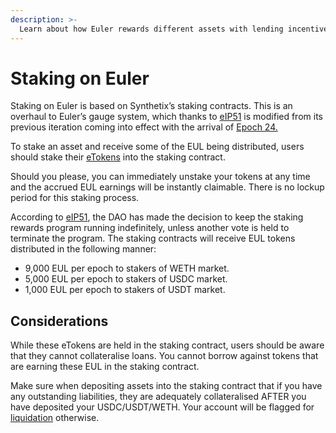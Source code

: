```yaml
---
description: >-
  Learn about how Euler rewards different assets with lending incentives 
---
```


# Staking on Euler

  

Staking on Euler is based on Synthetix’s staking contracts. This is an overhaul to Euler’s gauge system, which thanks to [eIP51](https://snapshot.org/#/eulerdao.eth/proposal/0x551f9e6f3fba50a0fc2c69e361f7a81979189aa7f0ed923a1873bd578896942b) is modified from its previous iteration coming into effect with the arrival of [Epoch 24.](https://docs.euler.finance/eul/distribution-1)

To stake an asset and receive some of the EUL being distributed, users should stake their [eTokens](https://docs.euler.finance/developers/getting-started/architecture#etoken-less-than-greater-than-dtoken-symmetry) into the staking contract.

Should you please, you can immediately unstake your tokens at any time and the accrued EUL earnings will be instantly claimable. There is no lockup period for this staking process.

According to [eIP51](https://snapshot.org/#/eulerdao.eth/proposal/0x551f9e6f3fba50a0fc2c69e361f7a81979189aa7f0ed923a1873bd578896942b), the DAO has made the decision to keep the staking rewards program running indefinitely, unless another vote is held to terminate the program. The staking contracts will receive EUL tokens distributed in the following manner:

* 9,000 EUL per epoch to stakers of WETH market.
* 5,000 EUL per epoch to stakers of USDC market.
* 1,000 EUL per epoch to stakers of USDT market.

  



## Considerations

  

While these eTokens are held in the staking contract, users should be aware that they cannot collateralise loans. You cannot borrow against tokens that are earning these EUL in the staking contract.

  

Make sure when depositing assets into the staking contract that if you have any outstanding liabilities, they are adequately collateralised AFTER you have deposited your USDC/USDT/WETH. Your account will be flagged for [liquidation](https://docs.euler.finance/getting-started/white-paper#liquidations) otherwise.

  
